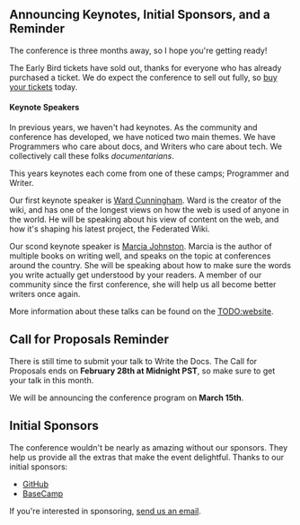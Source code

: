 ## Announcing Keynotes, Initial Sponsors, and a Reminder

The conference is three months away, 
so I hope you're getting ready!

The Early Bird tickets have sold out,
thanks for everyone who has already purchased a ticket.
We do expect the conference to sell out fully,
so [buy your tickets](https://ti.to/writethedocs/write-the-docs-na-2015/) today.

#### Keynote Speakers

In previous years, we haven't had keynotes.
As the community and conference has developed,
we have noticed two main themes.
We have Programmers who care about docs,
and Writers who care about tech.
We collectively call these folks *documentarians*.

This years keynotes each come from one of these camps;
Programmer and Writer.

Our first keynote speaker is [Ward Cunningham](http://en.wikipedia.org/wiki/Ward_Cunningham).
Ward is the creator of the wiki,
and has one of the longest views on how the web is used of anyone in the world.
He will be speaking about his view of content on the web,
and how it's shaping his latest project,
the Federated Wiki.

Our scond keynote speaker is [Marcia Johnston](http://howtowriteeverything.com/marcia-riefer-johnston-bio/).
Marcia is the author of multiple books on writing well,
and speaks on the topic at conferences around the country.
She will be speaking about how to make sure the words you write actually get understood by your readers.
A member of our community since the first conference,
she will help us all become better writers once again.

More information about these talks can be found on the [TODO:website](TODO).

## Call for Proposals Reminder

There is still time to submit your talk to Write the Docs.
The Call for Proposals ends on **February 28th at Midnight PST**,
so make sure to get your talk in this month.

We will be announcing the conference program on **March 15th**. 

## Initial Sponsors

The conference wouldn't be nearly as amazing without our sponsors.
They help us provide all the extras that make the event delightful.
Thanks to our initial sponsors:

* [GitHub](https://github.com/)
* [BaseCamp](http://basecamp.com/)

If you're interested in sponsoring,
[send us an email][email-us].

[email-us]: mailto:sponsorship@writethedocs.org
